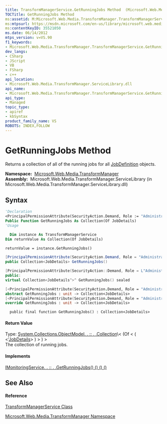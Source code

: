 ```yaml
---
title: TransformManagerService.GetRunningJobs Method  (Microsoft.Web.Media.TransformManager)
TOCTitle: GetRunningJobs Method
ms:assetid: M:Microsoft.Web.Media.TransformManager.TransformManagerService.GetRunningJobs
ms:mtpsurl: https://msdn.microsoft.com/en-us/library/microsoft.web.media.transformmanager.transformmanagerservice.getrunningjobs(v=VS.90)
ms:contentKeyID: 35521050
ms.date: 06/14/2012
mtps_version: v=VS.90
f1_keywords:
- Microsoft.Web.Media.TransformManager.TransformManagerService.GetRunningJobs
dev_langs:
- CSharp
- JScript
- VB
- FSharp
- c++
api_location:
- Microsoft.Web.Media.TransformManager.ServiceLibrary.dll
api_name:
- Microsoft.Web.Media.TransformManager.TransformManagerService.GetRunningJobs
api_type:
- Managed
topic_type:
- apiref
- kbSyntax
product_family_name: VS
ROBOTS: INDEX,FOLLOW
---
```


# GetRunningJobs Method

Returns a collection of all of the running jobs for all [JobDefinition](jobdefinition-class-microsoft-web-media-transformmanager.md) objects.

**Namespace:**  [Microsoft.Web.Media.TransformManager](microsoft-web-media-transformmanager-namespace.md)  
**Assembly:**  Microsoft.Web.Media.TransformManager.ServiceLibrary (in Microsoft.Web.Media.TransformManager.ServiceLibrary.dll)

## Syntax

``` vb
'Declaration
<PrincipalPermissionAttribute(SecurityAction.Demand, Role := "Administrators")> _
Public Function GetRunningJobs As Collection(Of JobDetails)
'Usage

  Dim instance As TransformManagerService
Dim returnValue As Collection(Of JobDetails)

returnValue = instance.GetRunningJobs()
```

``` csharp
[PrincipalPermissionAttribute(SecurityAction.Demand, Role = "Administrators")]
public Collection<JobDetails> GetRunningJobs()
```

``` c++
[PrincipalPermissionAttribute(SecurityAction::Demand, Role = L"Administrators")]
public:
virtual Collection<JobDetails^>^ GetRunningJobs() sealed
```

``` fsharp
[<PrincipalPermissionAttribute(SecurityAction.Demand, Role = "Administrators")>]
abstract GetRunningJobs : unit -> Collection<JobDetails> 
[<PrincipalPermissionAttribute(SecurityAction.Demand, Role = "Administrators")>]
override GetRunningJobs : unit -> Collection<JobDetails> 
```

``` jscript
  public final function GetRunningJobs() : Collection<JobDetails>
```

#### Return Value

Type: [System.Collections.ObjectModel. . :: . .Collection](https://msdn.microsoft.com/en-us/library/ms132397\(v=vs.90\))\< (Of \< ( \<'[JobDetails](jobdetails-class-microsoft-web-media-transformmanager.md)\> ) \> ) \>  
The collection of running jobs.  

#### Implements

[IMonitoringService. . :: . .GetRunningJobs() () () ()](imonitoringservice-getrunningjobs-method-microsoft-web-media-transformmanager.md)  

## See Also

#### Reference

[TransformManagerService Class](transformmanagerservice-class-microsoft-web-media-transformmanager.md)

[Microsoft.Web.Media.TransformManager Namespace](microsoft-web-media-transformmanager-namespace.md)

